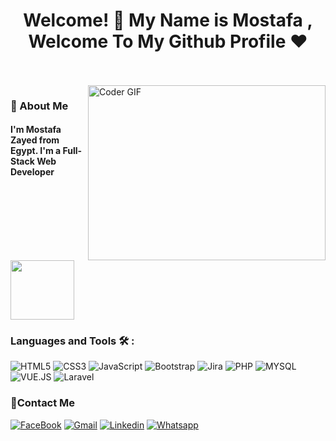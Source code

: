 <h1 align="center">Welcome! 👋  My Name is Mostafa , Welcome To My Github Profile ♥</h1>

<br/>
<br/>

<img align="right" src="https://media.giphy.com/media/qgQUggAC3Pfv687qPC/giphy.gif" alt="Coder GIF" width="380" height="280">


<h3>🚀 About Me</h3> 
<h4> I'm Mostafa Zayed from Egypt. I'm a Full-Stack Web Developer </h4>
<img align="center" src="https://github.com/Govindv7555/Govindv7555/blob/main/49e76e0596857673c5c80c85b84394c1.gif" width= 45% height=95px>

### Languages and Tools 🛠 : 

![HTML5](https://img.shields.io/badge/HTML5-E34F26?style=for-the-badge&logo=html5&logoColor=white)
![CSS3](https://img.shields.io/badge/-CSS3-%231572B6?style=flat-square&logo=css3)
![JavaScript](https://img.shields.io/badge/JavaScript-F7DF1E?style=for-the-badge&logo=javascript&logoColor=black)
![Bootstrap](https://img.shields.io/badge/-Bootstrap-563D7C?style=flat-square&logo=Bootstrap)
![Jira](https://img.shields.io/badge/-Jira-563D7C?style=flat-square&logo=Jira)
![PHP](https://img.shields.io/badge/PHP-777BB4?style=for-the-badge&logo=php&logoColor=white)
![MYSQL](https://shields.io/badge/MySQL-lightgrey?logo=mysql&style=plastic&logoColor=white&labelColor=blue)
![VUE.JS](https://img.shields.io/badge/-Vue.js-4fc08d?style=flat&logo=vuedotjs&logoColor=white)
![Laravel](https://img.shields.io/badge/-Laravel-e8392c?style=flat-square&logo=Laravel&logoColor=ffffff)

### 🔗Contact Me
[![FaceBook](https://img.shields.io/badge/Facebook-1877F2?style=for-the-badge&logo=facebook&logoColor=white)](https://www.facebook.com/mostafa.abdeltwab.9/)
[![Gmail](https://img.shields.io/badge/Gmail-D14836?style=for-the-badge&logo=gmail&logoColor=white&link=mailto:AmrSaaayed74@gmail.com)](mailto:mostafa.zayed9990@gmail.com)
[![Linkedin](https://img.shields.io/badge/LinkedIn-0077B5?style=for-the-badge&logo=linkedin&logoColor=white
)](https://www.linkedin.com/in/mostafazayed90/)
[![Whatsapp](https://img.shields.io/badge/-Whatsapp-075e54?style=for-the-badge&logo=Whatsapp&logoColor=white)](https://api.whatsapp.com/send?phone=01029811233)
<!--
Here are some ideas to get you started:

- 🔭 I’m currently working on ...
- 🌱 I’m currently learning ...
- 👯 I’m looking to collaborate on ...
- 🤔 I’m looking for help with ...
- 💬 Ask me about ...
- 📫 How to reach me: ...
- 😄 Pronouns: ...
- ⚡ Fun fact: ...
-->
